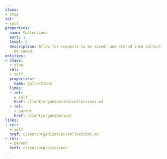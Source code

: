 ```yaml
---
class:
- stop
rel:
- self
properties:
  name: Collections
  sort: 1
  level: 2
  description: Allow for requests to be saved, and stored into collections that can
    be named,
entities:
- class:
  - stop
  rel:
  - self
  properties:
    name: Collections
  links:
  - rel:
    - self
    href: client/organization/collections.md
  - rel:
    - parent
    href: client/organization/
links:
- rel:
  - self
  href: client/organization/collections.md
- rel:
  - parent
  href: client/organization/
...
```

